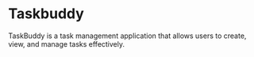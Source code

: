 # Taskbuddy
TaskBuddy is a task management application that allows users to create, view, and manage tasks effectively.
